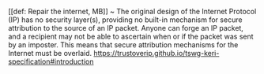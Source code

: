 [[def: Repair the internet, MB]]
~ The original design of the Internet Protocol (IP) has no security layer(s), providing no built-in mechanism for secure attribution to the source of an IP packet. Anyone can forge an IP packet, and a recipient may not be able to ascertain when or if the packet was sent by an imposter. This means that secure attribution mechanisms for the Internet must be overlaid.
https://trustoverip.github.io/tswg-keri-specification#introduction
